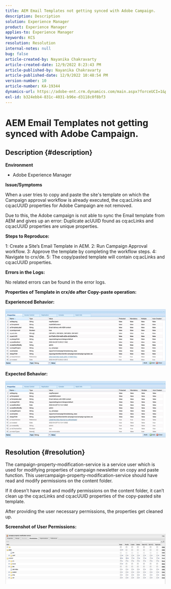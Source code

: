 ```yaml
---
title: AEM Email Templates not getting synced with Adobe Campaign.
description: Description
solution: Experience Manager
product: Experience Manager
applies-to: Experience Manager
keywords: KCS
resolution: Resolution
internal-notes: null
bug: false
article-created-by: Nayanika Chakravarty
article-created-date: 12/9/2022 8:23:43 PM
article-published-by: Nayanika Chakravarty
article-published-date: 12/9/2022 10:48:54 PM
version-number: 10
article-number: KA-19344
dynamics-url: https://adobe-ent.crm.dynamics.com/main.aspx?forceUCI=1&pagetype=entityrecord&etn=knowledgearticle&id=dd278a5b-ff77-ed11-81aa-6045bd006b3d
exl-id: b324ebb4-831c-4031-b96e-d3118c0f8bf3
---
```

# AEM Email Templates not getting synced with Adobe Campaign.

## Description {#description}


<b>Environment</b>

- Adobe Experience Manager

<b>Issue/Symptoms</b>

When a user tries to copy and paste the site's template on which the Campaign approval workflow is already executed, the cq:acLinks and cq:acUUID properties for Adobe Campaign are not removed.

Due to this, the Adobe campaign is not able to sync the Email template from AEM and gives up an error: Duplicate acUUID found as cq:acLinks and cq:acUUID properties are unique properties.



<b>Steps to Reproduce:</b>

1: Create a Site’s Email Template in AEM.
 2: Run Campaign Approval workflow.
 3: Approve the template by completing the workflow steps.
 4: Navigate to crx/de.
 5: The copy/pasted template will contain cq:acLinks and cq:acUUID properties.

<b>Errors in the Logs:</b>

No related errors can be found in the error logs.



<b>Properties of Template in crx/de after Copy-paste operation:</b>

<b>Experienced </b><b>Behavior:</b>

![](assets/___de278a5b-ff77-ed11-81aa-6045bd006b3d___.jpeg)

<b>Expected </b><b>Behavior</b><b>:</b>

![](assets/___e0278a5b-ff77-ed11-81aa-6045bd006b3d___.jpeg)


## Resolution {#resolution}


The campaign-property-modification-service is a service user which is used for modifying properties of campaign newsletter on copy and paste function.
This usercampaign-property-modification-service should have read and modify permissions on the content folder.

If it doesn’t have read and modify permissions on the content folder, it can’t clean up the cq:acLinks and cq:acUUID properties of the copy-pasted site template.

After providing the user necessary permissions, the properties get cleaned up.

<b>Screenshot of User Permissions:</b>

![](assets/5443ef52-35cc-ec11-a7b5-6045bd00db33.png)
